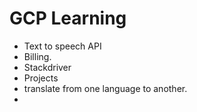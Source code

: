# GCP Learning

* Text to speech API
* Billing.
* Stackdriver
* Projects
* translate from one language to another.
* 
